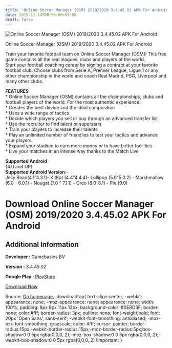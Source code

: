 ```yaml
---
title: 'Online Soccer Manager (OSM) 2019/2020 3.4.45.02 APK For Android'
date: 2019-12-14T08:56:00+01:00
draft: false
---
```


![Online Soccer Manager (OSM) 2019/2020 3.4.45.02 APK For Android](https://i2.wp.com/apkhome.net/wp-content/uploads/2019/11/Online-Soccer-Manager-OSM-2019-2020.png "Online Soccer Manager (OSM) 2019/2020 3.4.45.02 APK For Android")

  

Online Soccer Manager (OSM) 2019/2020 3.4.45.02 APK For Android

Train your favorite football team on Online Soccer Manager (OSM)! This free game contains all the real leagues, clubs and players of the world.  
Start your football coaching career by signing a contract at your favorite football club. Choose clubs from Serie A, Premier League, Ligue 1 or any other championship in the world and coach Real Madrid, PSG, Liverpool and many other clubs.

**FEATURES**  
\* Online Soccer Manager (OSM) contains all the championships, clubs and football players of the world. For the most authentic experience!  
\* Creates the best device and the ideal composition  
\* Uses a wide range of tactics  
\* Decide which players you sell or buy through an advanced transfer list  
\* Use the recruiter to find talent or superstars  
\* Train your players to increase their talents  
\* Play an unlimited number of friendlies to test your tactics and advance your players  
\* Expand your stadium to earn more money or to have better facilities  
\* Live your matches in an intense way thanks to the Match Live

**Supported Android**  
{4.0 and UP}  
**Supported Android Version**:-  
Jelly Bean(4.1"4.3.1)- KitKat (4.4"4.4.4)- Lollipop (5.0"5.0.2) - Marshmallow (6.0 - 6.0.1) - Nougat (7.0 " 7.1.1) - Oreo (8.0-8.1) - Pie (9.0)

Download Online Soccer Manager (OSM) 2019/2020 3.4.45.02 APK For Android
========================================================================

Additional Information
----------------------

**Developer :** Gamebasics BV

**Version :** 3.4.45.02

**Google Play :** [PlayStore](https://play.google.com/store/apps/details?id=com.gamebasics.osm)

  

[Download Now](https://store4app.co/post/online-soccer-manager-osm-2019-2020-3-4-45-02-apk-for-android_1574786525)

  
Source: [Go homepage.](https://store4app.co/post/online-soccer-manager-osm-2019-2020-3-4-45-02-apk-for-android_1574786525) .downloadtop{ text-align:center; -webkit-appearance: none; -moz-appearance: none; appearance: none; width: 100%; padding: 9px 9px 11px 13px; background-color: #0EBD3F; border: none; color:#fff; border-radius: 3px; outline: none; font-weight;bold; font: 20px 'Open Sans', sans-serif; -webkit-font-smoothing: antialiased; -moz-osx-font-smoothing: grayscale; color: #fff; cursor: pointer; border-radius:15px;-webkit-border-radius:15px;-moz-border-radius:5px;box-shadow:0 0 5px rgba(0,0,0,.2);-moz-box-shadow:0 0 5px rgba(0,0,0,.2);-webkit-box-shadow:0 0 5px rgba(0,0,0,.2) !important; }